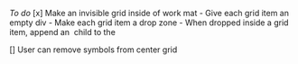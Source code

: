*To do*
[x] Make an invisible grid inside of work mat
    - Give each grid item an empty div
    - Make each grid item a drop zone
    - When dropped inside a grid item, append an <img> child to the <div>

[] User can remove symbols from center grid
